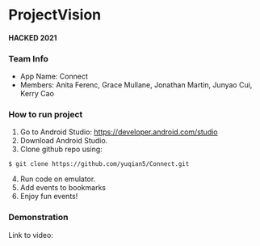 # ProjectVision
#### HACKED 2021

### Team Info
* App Name: Connect
* Members: Anita Ferenc, Grace Mullane, Jonathan Martin, Junyao Cui, Kerry Cao

### How to run project

1. Go to Android Studio: https://developer.android.com/studio
2. Download Android Studio.
3. Clone github repo using:
```
$ git clone https://github.com/yuqian5/Connect.git
```
4. Run code on emulator.
5. Add events to bookmarks
6. Enjoy fun events!

### Demonstration

Link to video: 


